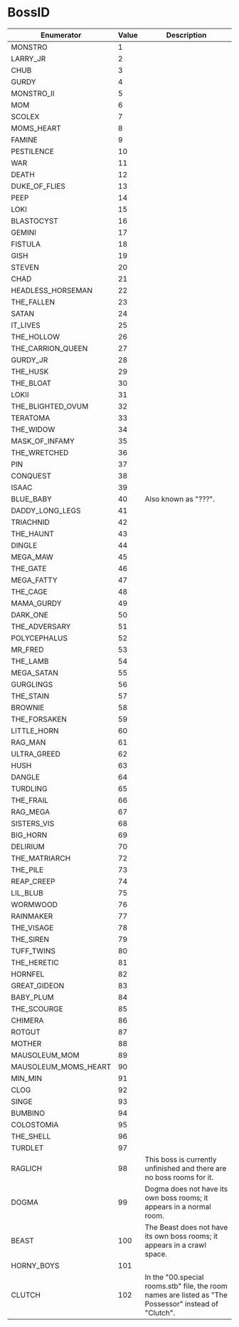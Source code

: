 # BossID

| Enumerator | Value | Description |
| - | - | - |
| MONSTRO | 1 |  |
| LARRY_JR | 2 |  |
| CHUB | 3 |  |
| GURDY | 4 |  |
| MONSTRO_II | 5 |  |
| MOM | 6 |  |
| SCOLEX | 7 |  |
| MOMS_HEART | 8 |  |
| FAMINE | 9 |  |
| PESTILENCE | 10 |  |
| WAR | 11 |  |
| DEATH | 12 |  |
| DUKE_OF_FLIES | 13 |  |
| PEEP | 14 |  |
| LOKI | 15 |  |
| BLASTOCYST | 16 |  |
| GEMINI | 17 |  |
| FISTULA | 18 |  |
| GISH | 19 |  |
| STEVEN | 20 |  |
| CHAD | 21 |  |
| HEADLESS_HORSEMAN | 22 |  |
| THE_FALLEN | 23 |  |
| SATAN | 24 |  |
| IT_LIVES | 25 |  |
| THE_HOLLOW | 26 |  |
| THE_CARRION_QUEEN | 27 |  |
| GURDY_JR | 28 |  |
| THE_HUSK | 29 |  |
| THE_BLOAT | 30 |  |
| LOKII | 31 |  |
| THE_BLIGHTED_OVUM | 32 |  |
| TERATOMA | 33 |  |
| THE_WIDOW | 34 |  |
| MASK_OF_INFAMY | 35 |  |
| THE_WRETCHED | 36 |  |
| PIN | 37 |  |
| CONQUEST | 38 |  |
| ISAAC | 39 |  |
| BLUE_BABY | 40 | Also known as "???".  |
| DADDY_LONG_LEGS | 41 |  |
| TRIACHNID | 42 |  |
| THE_HAUNT | 43 |  |
| DINGLE | 44 |  |
| MEGA_MAW | 45 |  |
| THE_GATE | 46 |  |
| MEGA_FATTY | 47 |  |
| THE_CAGE | 48 |  |
| MAMA_GURDY | 49 |  |
| DARK_ONE | 50 |  |
| THE_ADVERSARY | 51 |  |
| POLYCEPHALUS | 52 |  |
| MR_FRED | 53 |  |
| THE_LAMB | 54 |  |
| MEGA_SATAN | 55 |  |
| GURGLINGS | 56 |  |
| THE_STAIN | 57 |  |
| BROWNIE | 58 |  |
| THE_FORSAKEN | 59 |  |
| LITTLE_HORN | 60 |  |
| RAG_MAN | 61 |  |
| ULTRA_GREED | 62 |  |
| HUSH | 63 |  |
| DANGLE | 64 |  |
| TURDLING | 65 |  |
| THE_FRAIL | 66 |  |
| RAG_MEGA | 67 |  |
| SISTERS_VIS | 68 |  |
| BIG_HORN | 69 |  |
| DELIRIUM | 70 |  |
| THE_MATRIARCH | 72 |  |
| THE_PILE | 73 |  |
| REAP_CREEP | 74 |  |
| LIL_BLUB | 75 |  |
| WORMWOOD | 76 |  |
| RAINMAKER | 77 |  |
| THE_VISAGE | 78 |  |
| THE_SIREN | 79 |  |
| TUFF_TWINS | 80 |  |
| THE_HERETIC | 81 |  |
| HORNFEL | 82 |  |
| GREAT_GIDEON | 83 |  |
| BABY_PLUM | 84 |  |
| THE_SCOURGE | 85 |  |
| CHIMERA | 86 |  |
| ROTGUT | 87 |  |
| MOTHER | 88 |  |
| MAUSOLEUM_MOM | 89 |  |
| MAUSOLEUM_MOMS_HEART | 90 |  |
| MIN_MIN | 91 |  |
| CLOG | 92 |  |
| SINGE | 93 |  |
| BUMBINO | 94 |  |
| COLOSTOMIA | 95 |  |
| THE_SHELL | 96 |  |
| TURDLET | 97 |  |
| RAGLICH | 98 | This boss is currently unfinished and there are no boss rooms for it.  |
| DOGMA | 99 | Dogma does not have its own boss rooms; it appears in a normal room.  |
| BEAST | 100 | The Beast does not have its own boss rooms; it appears in a crawl space.  |
| HORNY_BOYS | 101 |  |
| CLUTCH | 102 | In the "00.special rooms.stb" file, the room names are listed as "The Possessor" instead of "Clutch".  |
